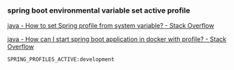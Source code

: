 ###  spring boot environmental variable set active profile


[java - How to set Spring profile from system variable? - Stack Overflow](https://stackoverflow.com/questions/38520638/how-to-set-spring-profile-from-system-variable "java - How to set Spring profile from system variable? - Stack Overflow")

[java - How can I start spring boot application in docker with profile? - Stack Overflow](https://stackoverflow.com/questions/55752013/how-can-i-start-spring-boot-application-in-docker-with-profile "java - How can I start spring boot application in docker with profile? - Stack Overflow")
 

```
SPRING_PROFILES_ACTIVE:development
```
